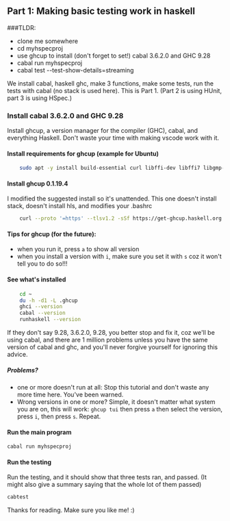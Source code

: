 Part 1: Making basic testing work in haskell
--------------------------------------------

###TLDR:
 - clone me somewhere
 - cd myhspecproj
 - use ghcup to install (don't forget to set!) cabal 3.6.2.0 and GHC 9.28
 - cabal run myhspecproj
 - cabal test --test-show-details=streaming


We install cabal, haskell ghc, make 3 functions, make some tests, run the tests with cabal (no stack is used here). This is Part 1.  (Part 2 is using HUnit, part 3 is using HSpec.)

### Install cabal 3.6.2.0 and GHC 9.28

Install ghcup, a version manager for the compiler (GHC), cabal, and everything Haskell. Don't waste your time with making vscode work with it.

#### Install requirements for ghcup (example for Ubuntu)

```bash
    sudo apt -y install build-essential curl libffi-dev libffi7 libgmp-dev libgmp10 libncurses-dev libncurses5 libtinfo5
```
    

#### Install ghcup 0.1.19.4

I modified the suggested install so it's unattended. This one doesn't install stack, doesn't install hls, and modifies your .bashrc

```bash
    curl --proto '=https' --tlsv1.2 -sSf https://get-ghcup.haskell.org | BOOTSTRAP_HASKELL_ADJUST_BASHRC=1 BOOTSTRAP_HASKELL_NONINTERACTIVE=1 BOOTSTRAP_HASKELL_INSTALL_NO_STACK=1 BOOTSTRAP_HASKELL_INSTALL_HLS=0  sh
```
    

#### Tips for ghcup (for the future):

*   when you run it, press `a` to show all version
*   when you install a version with `i`, make sure you set it with `s` coz it won't tell you to do so!!!

#### See what's installed

```bash
    cd ~
    du -h -d1 -L .ghcup
    ghci --version
    cabal --version
    runhaskell --version
```
    

If they don't say 9.28, 3.6.2.0, 9.28, you better stop and fix it, coz we'll be using cabal, and there are 1 million problems unless you have the same version of cabal and ghc, and you'll never forgive yourself for ignoring this advice.

##### Problems?

*   one or more doesn't run at all: Stop this tutorial and don't waste any more time here. You've been warned.
*   Wrong versions in one or more? Simple, it doesn't matter what system you are on, this will work: `ghcup tui` then press `a` then select the version, press `i`, then press `s`. Repeat.

#### Run the main program

```bash
cabal run myhspecproj
```

#### Run the testing

Run the testing, and it should show that three tests ran, and passed. (It might also give a summary saying that the whole lot of them passed)

```bash
cabtest
```
    

Thanks for reading. Make sure you like me! :)